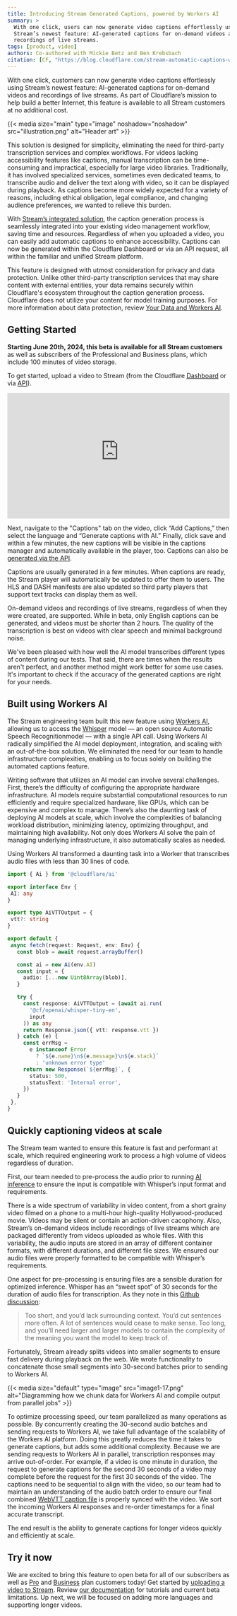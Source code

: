 ```yaml
---
title: Introducing Stream Generated Captions, powered by Workers AI
summary: >
  With one click, users can now generate video captions effortlessly using
  Stream’s newest feature: AI-generated captions for on-demand videos and
  recordings of live streams.
tags: [product, video]
authors: Co-authored with Mickie Betz and Ben Krebsbach
citation: [CF, "https://blog.cloudflare.com/stream-automatic-captions-with-ai"]
---
```


With one click, customers can now generate video captions effortlessly using
Stream’s newest feature: AI-generated captions for on-demand videos and
recordings of live streams. As part of Cloudflare’s mission to help build a
better Internet, this feature is available to all Stream customers at no
additional cost.

{{< media size="main" type="image" noshadow="noshadow" src="illustration.png" alt="Header art" >}}

This solution is designed for simplicity, eliminating the need for third-party
transcription services and complex workflows. For videos lacking accessibility
features like captions, manual transcription can be time-consuming and
impractical, especially for large video libraries. Traditionally, it has
involved specialized services, sometimes even dedicated teams, to transcribe
audio and deliver the text along with video, so it can be displayed during
playback. As captions become more widely expected for a variety of reasons,
including ethical obligation, legal compliance, and changing audience
preferences, we wanted to relieve this burden.

With [Stream’s integrated solution](https://www.cloudflare.com/products/cloudflare-stream/),
the caption generation process is seamlessly integrated into your existing video
management workflow, saving time and resources. Regardless of when you uploaded
a video, you can easily add automatic captions to enhance accessibility.
Captions can now be generated within the Cloudflare Dashboard or via an API
request, all within the familiar and unified Stream platform.

This feature is designed with utmost consideration for privacy and data
protection. Unlike other third-party transcription services that may share
content with external entities, your data remains securely within Cloudflare's
ecosystem throughout the caption generation process. Cloudflare does not utilize
your content for model training purposes. For more information about data
protection, review [Your Data and Workers AI](https://developers.cloudflare.com/workers-ai/privacy/).

## Getting Started

**Starting June 20th, 2024, this beta is available for all Stream customers** as
well as subscribers of the Professional and Business plans, which include 100
minutes of video storage.

To get started, upload a video to Stream (from the Cloudflare
[Dashboard](https://dash.cloudflare.com/?to=/:account/stream) or via
[API](https://developers.cloudflare.com/stream/uploading-videos/upload-video-file/)).

<div style="position: relative; padding-top: 56.25%;">
  <iframe
    src="https://customer-igynxd2rwhmuoxw8.cloudflarestream.com/1f555c7f276979e086688117b2a683fb/iframe?muted=true&preload=true&loop=true&autoplay=true&poster=https%3A%2F%2Fcustomer-igynxd2rwhmuoxw8.cloudflarestream.com%2F1f555c7f276979e086688117b2a683fb%2Fthumbnails%2Fthumbnail.jpg%3Ftime%3D%26height%3D600"
    loading="lazy"
    style="border: none; position: absolute; top: 0; left: 0; height: 100%; width: 100%;"
    allow="accelerometer; gyroscope; autoplay; encrypted-media; picture-in-picture;"
    allowfullscreen="true"
  ></iframe>
</div>

Next, navigate to the "Captions" tab on the video, click “Add Captions,” then
select the language and “Generate captions with AI.” Finally, click save and
within a few minutes, the new captions will be visible in the captions manager
and automatically available in the player, too. Captions can also be
[generated via the API](https://developers.cloudflare.com/stream/edit-videos/adding-captions/).

Captions are usually generated in a few minutes. When captions are ready, the
Stream player will automatically be updated to offer them to users. The HLS and
DASH manifests are also updated so third party players that support text tracks
can display them as well.

On-demand videos and recordings of live streams, regardless of when they were
created, are supported. While in beta, only English captions can be generated,
and videos must be shorter than 2 hours. The quality of the transcription is
best on videos with clear speech and minimal background noise.

We've been pleased with how well the AI model transcribes different types of
content during our tests. That said, there are times when the results aren't
perfect, and another method might work better for some use cases. It's important
to check if the accuracy of the generated captions are right for your needs.

## Built using Workers AI

The Stream engineering team built this new feature using
[Workers AI](https://developers.cloudflare.com/workers-ai/), allowing us to
access the [Whisper](https://developers.cloudflare.com/workers-ai/models/whisper/)
model &mdash; an open source Automatic Speech Recognitionmodel &mdash; with a
single API call. Using Workers AI radically simplified the AI model deployment,
integration, and scaling with an out-of-the-box solution. We eliminated the need
for our team to handle infrastructure complexities, enabling us to focus solely
on building the automated captions feature.

Writing software that utilizes an AI model can involve several challenges.
First, there’s the difficulty of configuring the appropriate hardware
infrastructure. AI models require substantial computational resources to run
efficiently and require specialized hardware, like GPUs, which can be expensive
and complex to manage. There’s also the daunting task of deploying AI models at
scale, which involve the complexities of balancing workload distribution,
minimizing latency, optimizing throughput, and maintaining high availability.
Not only does Workers AI solve the pain of managing underlying infrastructure,
it also automatically scales as needed.

Using Workers AI transformed a daunting task into a Worker that transcribes
audio files with less than 30 lines of code.

``` typescript
import { Ai } from '@cloudflare/ai'

export interface Env {
 AI: any
}

export type AiVTTOutput = {
 vtt?: string
}

export default {
 async fetch(request: Request, env: Env) {
   const blob = await request.arrayBuffer()

   const ai = new Ai(env.AI)
   const input = {
     audio: [...new Uint8Array(blob)],
   }

   try {
     const response: AiVTTOutput = (await ai.run(
       '@cf/openai/whisper-tiny-en',
       input
     )) as any
     return Response.json({ vtt: response.vtt })
   } catch (e) {
     const errMsg =
       e instanceof Error
         ? `${e.name}\n${e.message}\n${e.stack}`
         : 'unknown error type'
     return new Response(`${errMsg}`, {
       status: 500,
       statusText: 'Internal error',
     })
   }
 },
}
```

## Quickly captioning videos at scale

The Stream team wanted to ensure this feature is fast and performant at scale,
which required engineering work to process a high volume of videos regardless of
duration.

First, our team needed to pre-process the audio prior to running
[AI inference](https://www.cloudflare.com/learning/ai/inference-vs-training/)
to ensure the input is compatible with Whisper’s input format and requirements.

There is a wide spectrum of variability in video content, from a short grainy
video filmed on a phone to a multi-hour high-quality Hollywood-produced movie.
Videos may be silent or contain an action-driven cacophony. Also, Stream’s
on-demand videos include recordings of live streams which are packaged
differently from videos uploaded as whole files. With this variability, the
audio inputs are stored in an array of different container formats, with
different durations, and different file sizes. We ensured our audio files were
properly formatted to be compatible with Whisper’s requirements.

One aspect for pre-processing is ensuring files are a sensible duration for
optimized inference. Whisper has an “sweet spot” of 30 seconds for the duration
of audio files for transcription. As they note in this
[Github discussion](https://github.com/openai/whisper/discussions/1118):

> Too short, and you’d lack surrounding context. You’d cut sentences more often. A
> lot of sentences would cease to make sense. Too long, and you’ll need larger and
> larger models to contain the complexity of the meaning you want the model to
> keep track of.

Fortunately, Stream already splits videos into smaller segments
to ensure fast delivery during playback on the web. We wrote functionality to
concatenate those small segments into 30-second batches prior to sending to
Workers AI.

{{< media size="default" type="image" src="image1-17.png" alt="Diagramming how we chunk data for Workers AI and compile output from parallel jobs" >}}


To optimize processing speed, our team parallelized as many operations as
possible. By concurrently creating the 30-second audio batches and sending
requests to Workers AI, we take full advantage of the scalability of the Workers
AI platform. Doing this greatly reduces the time it takes to generate captions,
but adds some additional complexity. Because we are sending requests to Workers
AI in parallel, transcription responses may arrive out-of-order. For example, if
a video is one minute in duration, the request to generate captions for the
second 30 seconds of a video may complete before the request for the first 30
seconds of the video. The captions need to be sequential to align with the
video, so our team had to maintain an understanding of the audio batch order to
ensure our final combined
[WebVTT caption file](https://developer.mozilla.org/en-US/docs/Web/API/WebVTT_API)
is properly synced with the video. We sort the incoming Workers AI responses and
re-order timestamps for a final accurate transcript.

The end result is the ability to generate captions for longer videos quickly and
efficiently at scale.

## Try it now

We are excited to bring this feature to open beta for all of our subscribers as
well as [Pro](https://www.cloudflare.com/plans/pro/) and
[Business](https://www.cloudflare.com/plans/business/) plan customers today! Get
started by [uploading a video to Stream](https://dash.cloudflare.com/?to=/:account/stream).
Review [our documentation](https://developers.cloudflare.com/stream/edit-videos/adding-captions/)
for tutorials and current beta limitations. Up next, we will be focused on
adding more languages and supporting longer videos.
